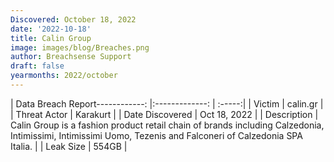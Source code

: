 ```yaml
---
Discovered: October 18, 2022
date: '2022-10-18'
title: Calin Group
image: images/blog/Breaches.png
author: Breachsense Support
draft: false
yearmonths: 2022/october
---
```


| Data Breach Report------------:     |:-------------:    | :-----:|
| Victim      | calin.gr      | 
| Threat Actor      | Karakurt      | 
| Date Discovered      | Oct 18, 2022      | 
| Description      | Calin Group is a fashion product retail chain of brands including Calzedonia, Intimissimi, Intimissimi Uomo, Tezenis and Falconeri of Calzedonia SPA Italia.      | 
| Leak Size      | 554GB       | 

